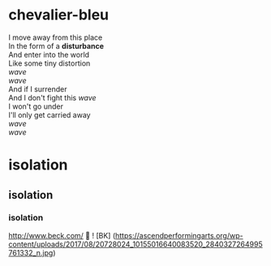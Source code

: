 # chevalier-bleu
I move away from this place \
In the form of a **disturbance** \
And enter into the world \
Like some tiny distortion \
_wave_ \
_wave_ \
And if I surrender \
And I don't fight this _wave_ \
I won't go under \
I'll only get carried away \
_wave_ \
_wave_
# isolation
## isolation
### isolation
http://www.beck.com/
:peach:
! [BK]
(https://ascendperformingarts.org/wp-content/uploads/2017/08/20728024_10155016640083520_2840327264995761332_n.jpg)
